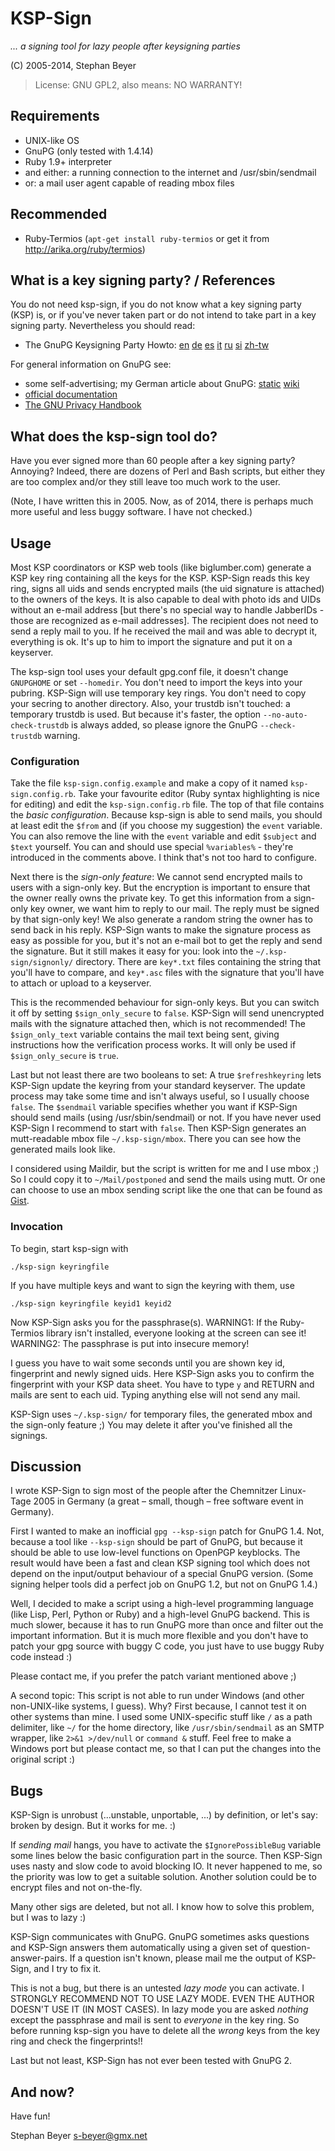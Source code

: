 KSP-Sign
========
*... a signing tool for lazy people after keysigning parties*

(C) 2005-2014, Stephan Beyer

> License: GNU GPL2,
> also means: NO WARRANTY!

Requirements
------------

* UNIX-like OS
* GnuPG (only tested with 1.4.14)
* Ruby 1.9+ interpreter
* and either: a running connection to the internet and /usr/sbin/sendmail
* or: a mail user agent capable of reading mbox files

Recommended
-----------

* Ruby-Termios
  (`apt-get install ruby-termios`
   or get it from <http://arika.org/ruby/termios>)


What is a key signing party? / References
------------------------------------------

You do not need ksp-sign, if you do not know what a key signing party (KSP)
is, or if you've never taken part or do not intend to take part in a key
signing party. Nevertheless you should read:

* The GnuPG Keysigning Party Howto:
          [en](http://www.cryptnet.net/fdp/crypto/gpg-party.html)
          [de](http://alfie.ist.org/projects/gpg-party/gpg-party.de.html)
          [es](http://members.fortunecity.com/keyparty/gpg-party.es.html)
          [it](http://www.gnupg.org/howtos/it/gpg-party.html)
          [ru](http://ivlad.unixgods.net/gpg-party/gpg-party-howto-ru.html)
          [si](http://neonatus.net/~neonatus/GPG/gpg-party-howto-si.html)
          [zh-tw](http://www.zope.org.tw/Members/pwchi/Tech_Docs/pgp-party)

For general information on GnuPG see:

* some self-advertising; my German article about GnuPG:
          [static](http://www.pro-linux.de/berichte/gnupg.html)
          [wiki](http://de.wikibooks.org/wiki/GnuPG)
* [official documentation](http://www.gnupg.org/documentation/index.html)
* [The GNU Privacy Handbook](http://www.gnupg.org/gph/en/manual.html)


What does the ksp-sign tool do?
-------------------------------

Have you ever signed more than 60 people after a key signing party?
Annoying? Indeed, there are dozens of Perl and Bash scripts, but either
they are too complex and/or they still leave too much work to the user.

(Note, I have written this in 2005. Now, as of 2014, there is perhaps
 much more useful and less buggy software. I have not checked.)


Usage
------

Most KSP coordinators or KSP web tools (like biglumber.com) generate a KSP
key ring containing all the keys for the KSP. KSP-Sign reads this key ring,
signs all uids and sends encrypted mails (the uid signature is attached) to
the owners of the keys. It is also capable to deal with photo ids and UIDs
without an e-mail address [but there's no special way to handle JabberIDs -
those are recognized as e-mail addresses]. The recipient does not need to
send a reply mail to you. If he received the mail and was able to decrypt
it, everything is ok. It's up to him to import the signature and put it on
a keyserver.

The ksp-sign tool uses your default gpg.conf file, it doesn't change
`GNUPGHOME` or set `--homedir`. You don't need to import the keys into your
pubring. KSP-Sign will use temporary key rings. You don't need to copy your
secring to another directory. Also, your trustdb isn't touched: a temporary
trustdb is used. But because it's faster, the option
`--no-auto-check-trustdb` is always added, so please ignore the GnuPG
`--check-trustdb` warning.


### Configuration

Take the file `ksp-sign.config.example` and make a copy of it named
`ksp-sign.config.rb`. Take your favourite editor (Ruby syntax highlighting
is nice for editing) and edit the `ksp-sign.config.rb` file. The top of that
file contains the *basic configuration*. Because ksp-sign is able to send
mails, you should at least edit the `$from` and (if you choose my
suggestion) the `event` variable.
You can also remove the line with the `event` variable and edit `$subject`
and `$text` yourself. You can and should use special `%variables%` - they're
introduced in the comments above. I think that's not too hard to configure.

Next there is the *sign-only feature*: We cannot send encrypted mails to
users with a sign-only key. But the encryption is important to ensure that
the owner really owns the private key. To get this information from a
sign-only key owner, we want him to reply to our mail. The reply must be
signed by that sign-only key! We also generate a random string the owner
has to send back in his reply. KSP-Sign wants to make the signature process
as easy as possible for you, but it's not an e-mail bot to get the reply
and send the signature. But it still makes it easy for you: look into the
`~/.ksp-sign/signonly/` directory. There are `key*.txt` files containing the
string that you'll have to compare, and `key*.asc` files with the signature
that you'll have to attach or upload to a keyserver.

This is the recommended behaviour for sign-only keys. But you can switch it
off by setting `$sign_only_secure` to `false`. KSP-Sign will send
unencrypted mails with the signature attached then, which is not
recommended!
The `$sign_only_text` variable contains the mail text being sent, giving
instructions how the verification process works. It will only be used if
`$sign_only_secure` is `true`.

Last but not least there are two booleans to set: A true `$refreshkeyring`
lets KSP-Sign update the keyring from your standard keyserver. The update
process may take some time and isn't always useful, so I usually choose
`false`.
The `$sendmail` variable specifies whether you want if KSP-Sign should send
mails (using /usr/sbin/sendmail) or not. If you have never used KSP-Sign I
recommend to start with `false`. Then KSP-Sign generates an mutt-readable
mbox file `~/.ksp-sign/mbox`.
There you can see how the generated mails look like.

I considered using Maildir, but the script is written for me and I use mbox
;) So I could copy it to `~/Mail/postponed` and send the mails using mutt.
Or one can choose to use an mbox sending script like the one that can be
found as [Gist](https://gist.github.com/sbeyer/8230267).


### Invocation

To begin, start ksp-sign with

    ./ksp-sign keyringfile

If you have multiple keys and want to sign the keyring with them, use

    ./ksp-sign keyringfile keyid1 keyid2

Now KSP-Sign asks you for the passphrase(s).
WARNING1: If the Ruby-Termios library isn't installed, everyone looking
at the screen can see it!
WARNING2: The passphrase is put into insecure memory!

I guess you have to wait some seconds until you are shown key id,
fingerprint and newly signed uids. Here KSP-Sign asks you to confirm the
fingerprint with your KSP data sheet. You have to type `y` and RETURN and
mails are sent to each uid. Typing anything else will not send any mail.

KSP-Sign uses `~/.ksp-sign/` for temporary files, the generated mbox and the
sign-only feature ;) You may delete it after you've finished all the
signings.


Discussion
----------

I wrote KSP-Sign to sign most of the people after the Chemnitzer Linux-Tage
2005 in Germany (a great – small, though – free software event in Germany).

First I wanted to make an inofficial `gpg --ksp-sign` patch for GnuPG 1.4.
Not, because a tool like `--ksp-sign` should be part of GnuPG, but because
it should be able to use low-level functions on OpenPGP keyblocks. The
result would have been a fast and clean KSP signing tool which does not
depend on the input/output behaviour of a special GnuPG version. (Some
signing helper tools did a perfect job on GnuPG 1.2, but not on GnuPG 1.4.)

Well, I decided to make a script using a high-level programming language
(like Lisp, Perl, Python or Ruby) and a high-level GnuPG backend. This is
much slower, because it has to run GnuPG more than once and filter out the
important information. But it is much more flexible and you don't have to
patch your gpg source with buggy C code, you just have to use buggy Ruby
code instead :)

Please contact me, if you prefer the patch variant mentioned above ;)

A second topic: This script is not able to run under Windows (and other
non-UNIX-like systems, I guess). Why? First because, I cannot test it on
other systems than mine. I used some UNIX-specific stuff like `/` as a path
delimiter, like `~/` for the home directory, like `/usr/sbin/sendmail` as
an SMTP wrapper, like `2>&1 >/dev/null` or `command &` stuff. Feel free to
make a Windows port but please contact me, so that I can put the changes
into the original script :)


Bugs
----

KSP-Sign is unrobust (...unstable, unportable, ...) by definition, or let's
say: broken by design. But it works for me. :)

If *sending mail* hangs, you have to activate the `$IgnorePossibleBug`
variable some lines below the basic configuration part in the source. Then
KSP-Sign uses nasty and slow code to avoid blocking IO. It never happened
to me, so the priority was low to get a suitable solution.
Another solution could be to encrypt files and not on-the-fly.

Many other sigs are deleted, but not all. I know how to solve this problem,
but I was to lazy :)

KSP-Sign communicates with GnuPG. GnuPG sometimes asks questions and
KSP-Sign answers them automatically using a given set of question-
answer-pairs. If a question isn't known, please mail me the output of
KSP-Sign, and I try to fix it.

This is not a bug, but there is an untested *lazy mode* you can activate. I
STRONGLY RECOMMEND NOT TO USE LAZY MODE. EVEN THE AUTHOR DOESN'T USE IT (IN
MOST CASES). In lazy mode you are asked *nothing* except the passphrase and
mail is sent to *everyone* in the key ring. So before running ksp-sign you
have to delete all the *wrong* keys from the key ring and check the
fingerprints!!

Last but not least, KSP-Sign has not ever been tested with GnuPG 2.


And now?
--------

Have fun!

Stephan Beyer <s-beyer@gmx.net>
